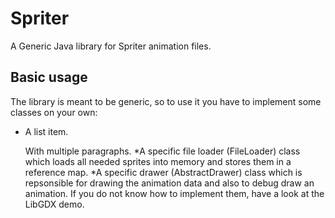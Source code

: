 Spriter
=======

A Generic Java library for Spriter animation files.



Basic usage
--------------------------
The library is meant to be generic, so to use it you have to implement some classes on your own:
*   A list item.

    With multiple paragraphs.
*A specific file loader (FileLoader) class which loads all needed sprites into memory and stores them in a reference map.
*A specific drawer (AbstractDrawer) class which is repsonsible for drawing the animation data and also to debug draw an animation.
If you do not know how to implement them, have a look at the LibGDX demo.
